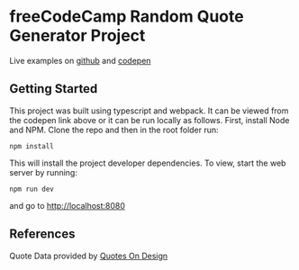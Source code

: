 # freeCodeCamp Random Quote Generator Project
Live examples on [github](https://zenmerlin11.github.io/fcc-rand-quote/) and [codepen](http://codepen.io/ZenMerlin11/pen/xREbpp)

## Getting Started ##

This project was built using typescript and webpack. It can be viewed from
the codepen link above or it can be run locally as follows. First, install
Node and NPM. Clone the repo and then in the root folder run:

    npm install

This will install the project developer dependencies. To view, start the
web server by running:

    npm run dev

and go to <http://localhost:8080>

## References ##

Quote Data provided by [Quotes On Design](http://quotesondesign.com)